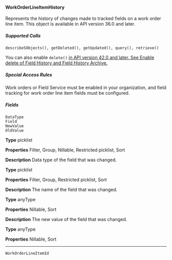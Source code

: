 #### WorkOrderLineItemHistory

Represents the history of changes made to tracked fields on a work order line item. This object is available in API version 36.0 and later.

##### Supported Calls
```
describeSObjects(), getDeleted(), getUpdated(), query(), retrieve()

```
You can also enable `delete()` [in API version 42.0 and later. See Enable delete of Field History and Field History Archive.](https://help.salesforce.com/articleView?id=000321814&type=1&mode=1&language=en_US)

##### Special Access Rules

Work orders or Field Service must be enabled in your organization, and field tracking for work order line item fields must be configured.

##### Fields

```
DataType
Field
NewValue
OldValue

```

**Type**
picklist

**Properties**
Filter, Group, Nillable, Restricted picklist, Sort

**Description**
Data type of the field that was changed.

**Type**
picklist

**Properties**
Filter, Group, Restricted picklist, Sort

**Description**
The name of the field that was changed.

**Type**
anyType

**Properties**
Nillable, Sort

**Description**
The new value of the field that was changed.

**Type**
anyType

**Properties**
Nillable, Sort


-----

```
WorkOrderLineItemId
